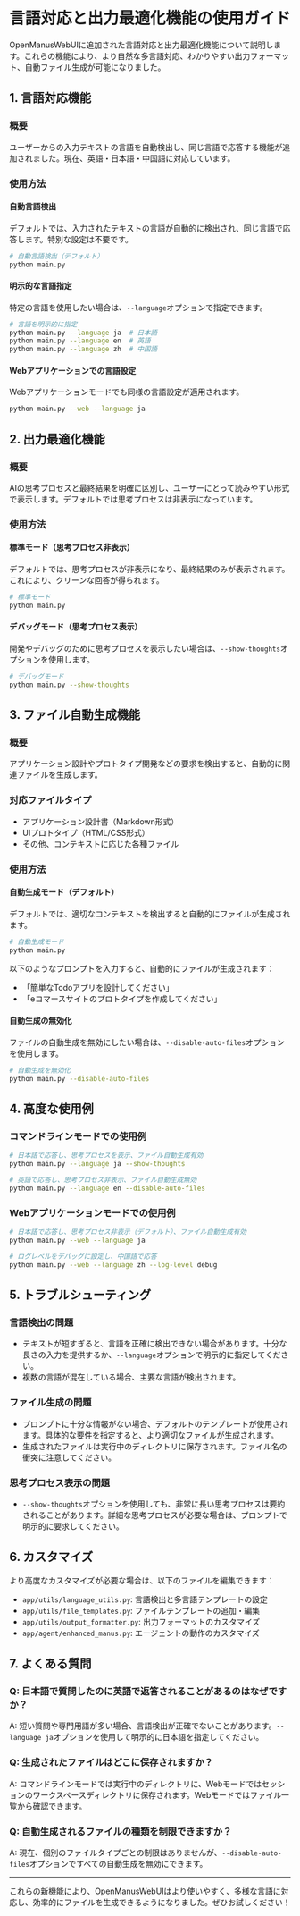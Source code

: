 # 言語対応と出力最適化機能の使用ガイド

OpenManusWebUIに追加された言語対応と出力最適化機能について説明します。これらの機能により、より自然な多言語対応、わかりやすい出力フォーマット、自動ファイル生成が可能になりました。

## 1. 言語対応機能

### 概要
ユーザーからの入力テキストの言語を自動検出し、同じ言語で応答する機能が追加されました。現在、英語・日本語・中国語に対応しています。

### 使用方法

#### 自動言語検出
デフォルトでは、入力されたテキストの言語が自動的に検出され、同じ言語で応答します。特別な設定は不要です。

```bash
# 自動言語検出（デフォルト）
python main.py
```

#### 明示的な言語指定
特定の言語を使用したい場合は、`--language`オプションで指定できます。

```bash
# 言語を明示的に指定
python main.py --language ja  # 日本語
python main.py --language en  # 英語
python main.py --language zh  # 中国語
```

#### Webアプリケーションでの言語設定
Webアプリケーションモードでも同様の言語設定が適用されます。

```bash
python main.py --web --language ja
```

## 2. 出力最適化機能

### 概要
AIの思考プロセスと最終結果を明確に区別し、ユーザーにとって読みやすい形式で表示します。デフォルトでは思考プロセスは非表示になっています。

### 使用方法

#### 標準モード（思考プロセス非表示）
デフォルトでは、思考プロセスが非表示になり、最終結果のみが表示されます。これにより、クリーンな回答が得られます。

```bash
# 標準モード
python main.py
```

#### デバッグモード（思考プロセス表示）
開発やデバッグのために思考プロセスを表示したい場合は、`--show-thoughts`オプションを使用します。

```bash
# デバッグモード
python main.py --show-thoughts
```

## 3. ファイル自動生成機能

### 概要
アプリケーション設計やプロトタイプ開発などの要求を検出すると、自動的に関連ファイルを生成します。

### 対応ファイルタイプ
- アプリケーション設計書（Markdown形式）
- UIプロトタイプ（HTML/CSS形式）
- その他、コンテキストに応じた各種ファイル

### 使用方法

#### 自動生成モード（デフォルト）
デフォルトでは、適切なコンテキストを検出すると自動的にファイルが生成されます。

```bash
# 自動生成モード
python main.py
```

以下のようなプロンプトを入力すると、自動的にファイルが生成されます：
- 「簡単なTodoアプリを設計してください」
- 「eコマースサイトのプロトタイプを作成してください」

#### 自動生成の無効化
ファイルの自動生成を無効にしたい場合は、`--disable-auto-files`オプションを使用します。

```bash
# 自動生成を無効化
python main.py --disable-auto-files
```

## 4. 高度な使用例

### コマンドラインモードでの使用例

```bash
# 日本語で応答し、思考プロセスを表示、ファイル自動生成有効
python main.py --language ja --show-thoughts

# 英語で応答し、思考プロセス非表示、ファイル自動生成無効
python main.py --language en --disable-auto-files
```

### Webアプリケーションモードでの使用例

```bash
# 日本語で応答し、思考プロセス非表示（デフォルト）、ファイル自動生成有効
python main.py --web --language ja

# ログレベルをデバッグに設定し、中国語で応答
python main.py --web --language zh --log-level debug
```

## 5. トラブルシューティング

### 言語検出の問題
- テキストが短すぎると、言語を正確に検出できない場合があります。十分な長さの入力を提供するか、`--language`オプションで明示的に指定してください。
- 複数の言語が混在している場合、主要な言語が検出されます。

### ファイル生成の問題
- プロンプトに十分な情報がない場合、デフォルトのテンプレートが使用されます。具体的な要件を指定すると、より適切なファイルが生成されます。
- 生成されたファイルは実行中のディレクトリに保存されます。ファイル名の衝突に注意してください。

### 思考プロセス表示の問題
- `--show-thoughts`オプションを使用しても、非常に長い思考プロセスは要約されることがあります。詳細な思考プロセスが必要な場合は、プロンプトで明示的に要求してください。

## 6. カスタマイズ

より高度なカスタマイズが必要な場合は、以下のファイルを編集できます：

- `app/utils/language_utils.py`: 言語検出と多言語テンプレートの設定
- `app/utils/file_templates.py`: ファイルテンプレートの追加・編集
- `app/utils/output_formatter.py`: 出力フォーマットのカスタマイズ
- `app/agent/enhanced_manus.py`: エージェントの動作のカスタマイズ

## 7. よくある質問

### Q: 日本語で質問したのに英語で返答されることがあるのはなぜですか？
A: 短い質問や専門用語が多い場合、言語検出が正確でないことがあります。`--language ja`オプションを使用して明示的に日本語を指定してください。

### Q: 生成されたファイルはどこに保存されますか？
A: コマンドラインモードでは実行中のディレクトリに、Webモードではセッションのワークスペースディレクトリに保存されます。Webモードではファイル一覧から確認できます。

### Q: 自動生成されるファイルの種類を制限できますか？
A: 現在、個別のファイルタイプごとの制限はありませんが、`--disable-auto-files`オプションですべての自動生成を無効にできます。

---

これらの新機能により、OpenManusWebUIはより使いやすく、多様な言語に対応し、効率的にファイルを生成できるようになりました。ぜひお試しください！
